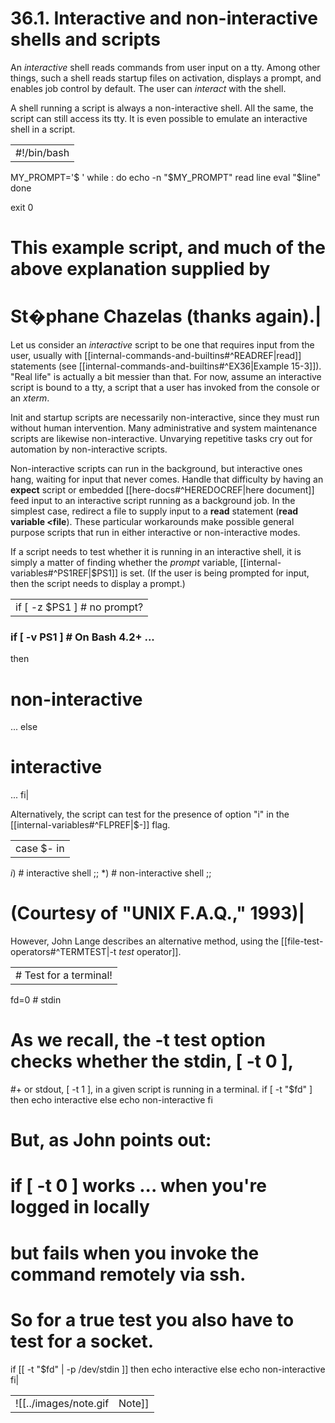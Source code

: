 # 36.1. Interactive and non-interactive shells and scripts

An _interactive_ shell reads commands from user input on a tty. Among other things, such a shell reads startup files on activation, displays a prompt, and enables job control by default. The user can _interact_ with the shell.

A shell running a script is always a non-interactive shell. All the same, the script can still access its tty. It is even possible to emulate an interactive shell in a script.

|   |
|---|
|#!/bin/bash
MY_PROMPT='$ '
while :
do
  echo -n "$MY_PROMPT"
  read line
  eval "$line"
  done

exit 0

# This example script, and much of the above explanation supplied by
# St�phane Chazelas (thanks again).|

Let us consider an _interactive_ script to be one that requires input from the user, usually with [[internal-commands-and-builtins#^READREF|read]] statements (see [[internal-commands-and-builtins#^EX36|Example 15-3]]). "Real life" is actually a bit messier than that. For now, assume an interactive script is bound to a tty, a script that a user has invoked from the console or an _xterm_.

Init and startup scripts are necessarily non-interactive, since they must run without human intervention. Many administrative and system maintenance scripts are likewise non-interactive. Unvarying repetitive tasks cry out for automation by non-interactive scripts.

Non-interactive scripts can run in the background, but interactive ones hang, waiting for input that never comes. Handle that difficulty by having an **expect** script or embedded [[here-docs#^HEREDOCREF|here document]] feed input to an interactive script running as a background job. In the simplest case, redirect a file to supply input to a **read** statement (**read variable <file**). These particular workarounds make possible general purpose scripts that run in either interactive or non-interactive modes.

If a script needs to test whether it is running in an interactive shell, it is simply a matter of finding whether the _prompt_ variable, [[internal-variables#^PS1REF|$PS1]] is set. (If the user is being prompted for input, then the script needs to display a prompt.)

|   |
|---|
|if [ -z $PS1 ] # no prompt?
### if [ -v PS1 ]   # On Bash 4.2+ ...
then
  # non-interactive
  ...
else
  # interactive
  ...
fi|

Alternatively, the script can test for the presence of option "i" in the [[internal-variables#^FLPREF|$-]] flag.

|   |
|---|
|case $- in
*i*)    # interactive shell
;;
*)      # non-interactive shell
;;
# (Courtesy of "UNIX F.A.Q.," 1993)|

However, John Lange describes an alternative method, using the [[file-test-operators#^TERMTEST|-t _test_ operator]].

|   |
|---|
|# Test for a terminal!

fd=0   # stdin

#  As we recall, the -t test option checks whether the stdin, [ -t 0 ],
#+ or stdout, [ -t 1 ], in a given script is running in a terminal.
if [ -t "$fd" ]
then
  echo interactive
else
  echo non-interactive
fi


#  But, as John points out:
#    if [ -t 0 ] works ... when you're logged in locally
#    but fails when you invoke the command remotely via ssh.
#    So for a true test you also have to test for a socket.

if [[ -t "$fd" \| -p /dev/stdin ]]
then
  echo interactive
else
  echo non-interactive
fi|

|   |   |
|---|---|
|![[../images/note.gif|Note]]|Scripts may be forced to run in interactive mode with the -i option or with a **#!/bin/bash -i** header. Be aware that this can cause erratic script behavior or show error messages even when no error is present.|

